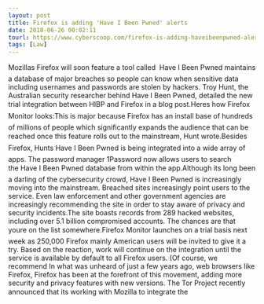 ```yaml
---
layout: post
title: Firefox is adding 'Have I Been Pwned' alerts
date: 2018-06-26 00:02:11
tourl: https://www.cyberscoop.com/firefox-is-adding-haveibeenpwned-alerts/?category_news=technology
tags: [Law]
---
```

Mozillas Firefox will soon feature a tool called  Have I Been Pwned maintains a database of major breaches so people can know when sensitive data including usernames and passwords are stolen by hackers. Troy Hunt, the Australian security researcher behind Have I Been Pwned, detailed the new trial integration between HIBP and Firefox in a blog post.Heres how Firefox Monitor looks:This is major because Firefox has an install base of hundreds of millions of people which significantly expands the audience that can be reached once this feature rolls out to the mainstream, Hunt wrote.Besides Firefox, Hunts Have I Been Pwned is being integrated into a wide array of apps. The password manager 1Password now allows users to search the Have I Been Pwned database from within the app.Although its long been a darling of the cybersecurity crowd, Have I Been Pwned is increasingly moving into the mainstream. Breached sites increasingly point users to the service. Even law enforcement and other government agencies are increasingly recommending the site in order to stay aware of privacy and security incidents.The site boasts records from 289 hacked websites, including over 5.1 billion compromised accounts. The chances are that youre on the list somewhere.Firefox Monitor launches on a trial basis next week as 250,000 Firefox mainly American users will be invited to give it a try. Based on the reaction, work will continue on the integration until the service is available by default to all Firefox users. (Of course, we recommend In what was unheard of just a few years ago, web browsers like Firefox, Firefox has been at the forefront of this movement, adding more security and privacy features with new versions. The Tor Project recently announced that its working with Mozilla to integrate the 